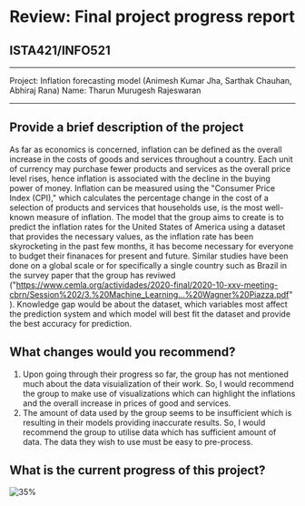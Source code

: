 # Review: Final project progress report
## ISTA421/INFO521

-------

Project: Inflation forecasting model (Animesh Kumar Jha, Sarthak Chauhan, Abhiraj Rana)
Name: Tharun Murugesh Rajeswaran

-------

## Provide a brief description of the project

As far as economics is concerned, inflation can be defined as the overall increase in the costs of goods and services throughout a country. Each unit of currency may purchase fewer products and services as the overall price level rises, hence inflation is associated with the decline in the buying power of money. Inflation can be measured using the "Consumer Price Index (CPI)," which calculates the percentage change in the cost of a selection of products and services that households use, is the most well-known measure of inflation. The model that the group aims to create is to predict the inflation rates for the United States of America using a dataset that provides the necessary values, as the inflation rate has been skyrocketing in the past few months, it has become necessary for everyone to budget their finanaces for present and future. Similar studies have been done on a global scale or for specifically a single country such as Brazil in the survey paper that the group has reviwed ("https://www.cemla.org/actividades/2020-final/2020-10-xxv-meeting-cbrn/Session%202/3.%20Machine_Learning...%20Wagner%20Piazza.pdf"). Knowledge gap would be about the dataset, which variables most affect the prediction system and which model will best fit the dataset and provide the best accuracy for prediction.

## What changes would you recommend?

1. Upon going through their progress so far, the group has not mentioned much about  the data visuialization of their work. So, I would recommend the group to make use of visualizations which can highlight the inflations and the overall increase in prices of good and services.  
2. The amount of data used by the group seems to be insufficient which is resulting in their models providing inaccurate results. So, I would recommend the group to utilise data which has sufficient amount of data. The data they wish to use must be easy to pre-process.

## What is the current progress of this project?


![35%](https://progress-bar.dev/35)
